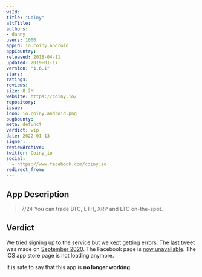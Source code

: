```yaml
---
wsId: 
title: "Coiny"
altTitle: 
authors:
- danny
users: 1000
appId: io.coiny.android
appCountry: 
released: 2018-04-11
updated: 2019-01-17
version: "1.6.1"
stars: 
ratings: 
reviews: 
size: 8.2M
website: https://coiny.io/
repository: 
issue: 
icon: io.coiny.android.png
bugbounty: 
meta: defunct
verdict: wip
date: 2022-01-13
signer: 
reviewArchive:
twitter: Coiny_io
social:
  - https://www.facebook.com/coiny.io
redirect_from:
---
```


## App Description

> 7/24 You can trade BTC, ETH, XRP and LTC on-the-spot.

## Verdict

We tried signing up to the service but we kept getting errors. The last tweet was made on [September 2020](https://twitter.com/Coiny_io/status/1323594487667564544). The Facebook page is [now unavailable](https://www.facebook.com/coiny.io/). The iOS app store page is not loading anymore. 

It is safe to say that this app is **no longer working.**